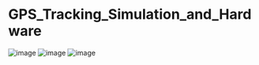 # GPS_Tracking_Simulation_and_Hardware
![image](https://user-images.githubusercontent.com/103484622/168247786-9bf6ed59-6b27-469e-a5ce-cefca0511370.png)
![image](https://user-images.githubusercontent.com/103484622/168247841-dda0ca61-2323-486f-bceb-781758c5b2fc.png)
![image](https://user-images.githubusercontent.com/103484622/168247879-a31cef52-4604-4c3f-be2c-8f542bbb3d99.png)

